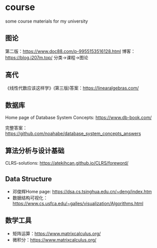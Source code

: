 # course
some course materials for my university

## 图论
第二版：https://www.doc88.com/p-9955153516128.html
博客：https://blog.i207m.top/ 分类->课程->图论

## 高代
《线性代数应该这样学》(第三版)答案：https://linearalgebras.com/

## 数据库
Home page of Database System Concepts: https://www.db-book.com/

完整答案：https://github.com/noahabe/database_system_concepts_answers
## 算法分析与设计基础
CLRS-solutions: https://atekihcan.github.io/CLRS/foreword/

## Data Structure
- 邓俊辉Home page: https://dsa.cs.tsinghua.edu.cn/~deng/index.htm
- 数据结构可视化：https://www.cs.usfca.edu/~galles/visualization/Algorithms.html


## 数学工具
- 矩阵运算：https://www.matrixcalculus.org/
- 微积分：https://www.matrixcalculus.org/
